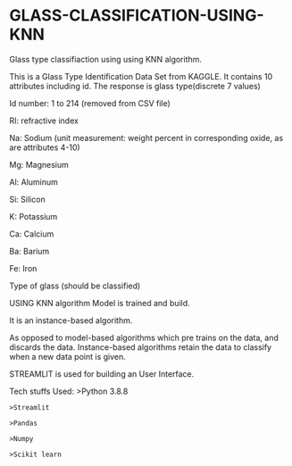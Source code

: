 # GLASS-CLASSIFICATION-USING-KNN
Glass type classifiaction using using KNN algorithm.

This is a Glass Type Identification Data Set from KAGGLE. It contains 10 attributes including id. The response is glass type(discrete 7 values)

Id number: 1 to 214 (removed from CSV file)

RI: refractive index

Na: Sodium (unit measurement: weight percent in corresponding oxide, as are attributes 4-10)

Mg: Magnesium

Al: Aluminum

Si: Silicon

K: Potassium

Ca: Calcium

Ba: Barium

Fe: Iron

Type of glass (should be classified)

USING KNN algorithm Model is trained and build.

It is an instance-based algorithm.

As opposed to model-based algorithms which pre trains on the data, and discards the data. Instance-based algorithms retain the data to classify when a new data point is given.


STREAMLIT  is used for building an User Interface.

Tech stuffs Used:
    >Python 3.8.8
    
    >Streamlit
    
    >Pandas
    
    >Numpy
    
    >Scikit learn
